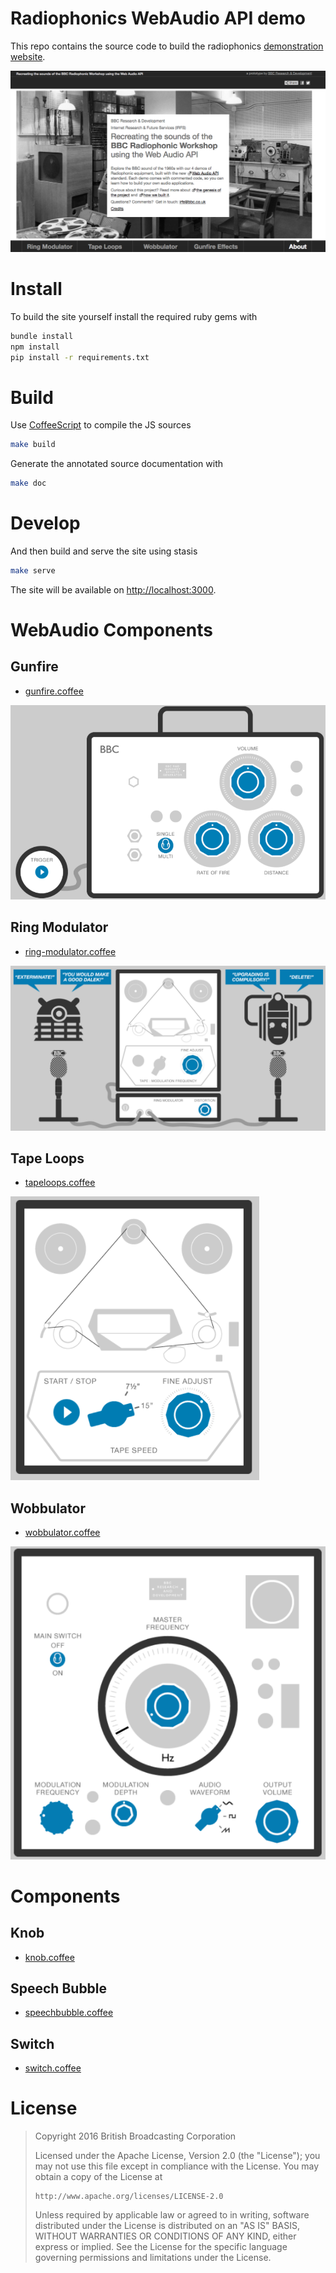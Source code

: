 # Radiophonics WebAudio API demo

This repo contains the source code to build the radiophonics
[demonstration website](http://webaudio.prototyping.bbc.co.uk).

![](screenshot.png)


# Install

To build the site yourself install the required ruby gems with

```bash
bundle install
npm install
pip install -r requirements.txt
```

# Build

Use [CoffeeScript](http://coffeescript.org/) to compile the JS sources

```bash
make build
```

Generate the annotated source documentation with

```bash
make doc
```

# Develop

And then build and serve the site using stasis

```bash
make serve
```

The site will be available on [http://localhost:3000](http://localhost:3000).

# WebAudio Components

## Gunfire

- [gunfire.coffee](src/gunfire.coffee)

![](img/readme-gunfire.png)


## Ring Modulator

- [ring-modulator.coffee](src/ring-modulator.coffee)

![](img/readme-ring-modulator.png)


## Tape Loops

- [tapeloops.coffee](src/tapeloops.coffee)

![](img/readme-tapeloops.png)


## Wobbulator

- [wobbulator.coffee](src/wobbulator.coffee)

![](img/readme-wobbulator.png)

# Components

## Knob

- [knob.coffee](src/knob.coffee)

## Speech Bubble

- [speechbubble.coffee](src/speechbubble.coffee)

## Switch

- [switch.coffee](src/switch.coffee)

# License

> Copyright 2016 British Broadcasting Corporation
>
> Licensed under the Apache License, Version 2.0 (the "License");
> you may not use this file except in compliance with the License.
> You may obtain a copy of the License at
>
>     http://www.apache.org/licenses/LICENSE-2.0
>
> Unless required by applicable law or agreed to in writing, software
> distributed under the License is distributed on an "AS IS" BASIS,
> WITHOUT WARRANTIES OR CONDITIONS OF ANY KIND, either express or implied.
> See the License for the specific language governing permissions and
> limitations under the License.
